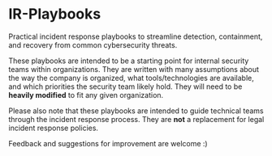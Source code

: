 # IR-Playbooks

Practical incident response playbooks to streamline detection, containment, and recovery from common cybersecurity threats.

These playbooks are intended to be a starting point for internal security teams within organizations.
They are written with many assumptions about the way the company is organized, what tools/technologies are available, and which priorities the security team likely hold. They will need to be **heavily modified** to fit any given organization.

Please also note that these playbooks are intended  to guide technical teams through the incident response process. They are **not** a replacement for legal incident response policies.

Feedback and suggestions for improvement are welcome :)
